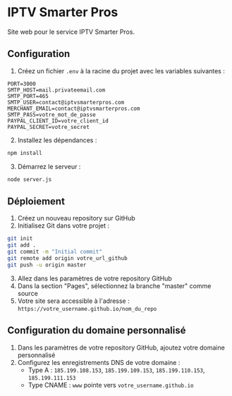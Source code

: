 # IPTV Smarter Pros

Site web pour le service IPTV Smarter Pros.

## Configuration

1. Créez un fichier `.env` à la racine du projet avec les variables suivantes :
```
PORT=3000
SMTP_HOST=mail.privateemail.com
SMTP_PORT=465
SMTP_USER=contact@iptvsmarterpros.com
MERCHANT_EMAIL=contact@iptvsmarterpros.com
SMTP_PASS=votre_mot_de_passe
PAYPAL_CLIENT_ID=votre_client_id
PAYPAL_SECRET=votre_secret
```

2. Installez les dépendances :
```bash
npm install
```

3. Démarrez le serveur :
```bash
node server.js
```

## Déploiement

1. Créez un nouveau repository sur GitHub
2. Initialisez Git dans votre projet :
```bash
git init
git add .
git commit -m "Initial commit"
git remote add origin votre_url_github
git push -u origin master
```

3. Allez dans les paramètres de votre repository GitHub
4. Dans la section "Pages", sélectionnez la branche "master" comme source
5. Votre site sera accessible à l'adresse : `https://votre_username.github.io/nom_du_repo`

## Configuration du domaine personnalisé

1. Dans les paramètres de votre repository GitHub, ajoutez votre domaine personnalisé
2. Configurez les enregistrements DNS de votre domaine :
   - Type A : `185.199.108.153`, `185.199.109.153`, `185.199.110.153`, `185.199.111.153`
   - Type CNAME : `www` pointe vers `votre_username.github.io` 